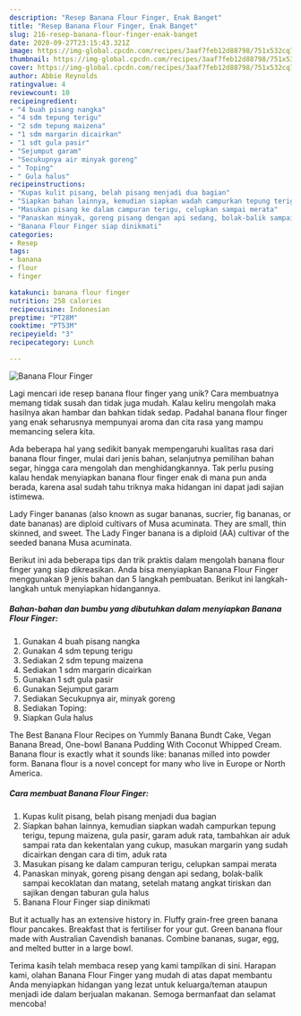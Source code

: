 ```yaml
---
description: "Resep Banana Flour Finger, Enak Banget"
title: "Resep Banana Flour Finger, Enak Banget"
slug: 216-resep-banana-flour-finger-enak-banget
date: 2020-09-27T23:15:43.321Z
image: https://img-global.cpcdn.com/recipes/3aaf7feb12d88798/751x532cq70/banana-flour-finger-foto-resep-utama.jpg
thumbnail: https://img-global.cpcdn.com/recipes/3aaf7feb12d88798/751x532cq70/banana-flour-finger-foto-resep-utama.jpg
cover: https://img-global.cpcdn.com/recipes/3aaf7feb12d88798/751x532cq70/banana-flour-finger-foto-resep-utama.jpg
author: Abbie Reynolds
ratingvalue: 4
reviewcount: 10
recipeingredient:
- "4 buah pisang nangka"
- "4 sdm tepung terigu"
- "2 sdm tepung maizena"
- "1 sdm margarin dicairkan"
- "1 sdt gula pasir"
- "Sejumput garam"
- "Secukupnya air minyak goreng"
- " Toping"
- " Gula halus"
recipeinstructions:
- "Kupas kulit pisang, belah pisang menjadi dua bagian"
- "Siapkan bahan lainnya, kemudian siapkan wadah campurkan tepung terigu, tepung maizena, gula pasir, garam aduk rata, tambahkan air aduk sampai rata dan kekentalan yang cukup, masukan margarin yang sudah dicairkan dengan cara di tim, aduk rata"
- "Masukan pisang ke dalam campuran terigu, celupkan sampai merata"
- "Panaskan minyak, goreng pisang dengan api sedang, bolak-balik sampai kecoklatan dan matang, setelah matang angkat tiriskan dan sajikan dengan taburan gula halus"
- "Banana Flour Finger siap dinikmati"
categories:
- Resep
tags:
- banana
- flour
- finger

katakunci: banana flour finger 
nutrition: 258 calories
recipecuisine: Indonesian
preptime: "PT28M"
cooktime: "PT53M"
recipeyield: "3"
recipecategory: Lunch

---
```



![Banana Flour Finger](https://img-global.cpcdn.com/recipes/3aaf7feb12d88798/751x532cq70/banana-flour-finger-foto-resep-utama.jpg)

Lagi mencari ide resep banana flour finger yang unik? Cara membuatnya memang tidak susah dan tidak juga mudah. Kalau keliru mengolah maka hasilnya akan hambar dan bahkan tidak sedap. Padahal banana flour finger yang enak seharusnya mempunyai aroma dan cita rasa yang mampu memancing selera kita.

Ada beberapa hal yang sedikit banyak mempengaruhi kualitas rasa dari banana flour finger, mulai dari jenis bahan, selanjutnya pemilihan bahan segar, hingga cara mengolah dan menghidangkannya. Tak perlu pusing kalau hendak menyiapkan banana flour finger enak di mana pun anda berada, karena asal sudah tahu triknya maka hidangan ini dapat jadi sajian istimewa.

Lady Finger bananas (also known as sugar bananas, sucrier, fig bananas, or date bananas) are diploid cultivars of Musa acuminata. They are small, thin skinned, and sweet. The Lady Finger banana is a diploid (AA) cultivar of the seeded banana Musa acuminata.


Berikut ini ada beberapa tips dan trik praktis dalam mengolah banana flour finger yang siap dikreasikan. Anda bisa menyiapkan Banana Flour Finger menggunakan 9 jenis bahan dan 5 langkah pembuatan. Berikut ini langkah-langkah untuk menyiapkan hidangannya.

<!--inarticleads1-->

##### Bahan-bahan dan bumbu yang dibutuhkan dalam menyiapkan Banana Flour Finger:

1. Gunakan 4 buah pisang nangka
1. Gunakan 4 sdm tepung terigu
1. Sediakan 2 sdm tepung maizena
1. Sediakan 1 sdm margarin dicairkan
1. Gunakan 1 sdt gula pasir
1. Gunakan Sejumput garam
1. Sediakan Secukupnya air, minyak goreng
1. Sediakan  Toping:
1. Siapkan  Gula halus


The Best Banana Flour Recipes on Yummly Banana Bundt Cake, Vegan Banana Bread, One-bowl Banana Pudding With Coconut Whipped Cream. Banana flour is exactly what it sounds like: bananas milled into powder form. Banana flour is a novel concept for many who live in Europe or North America. 

<!--inarticleads2-->

##### Cara membuat Banana Flour Finger:

1. Kupas kulit pisang, belah pisang menjadi dua bagian
1. Siapkan bahan lainnya, kemudian siapkan wadah campurkan tepung terigu, tepung maizena, gula pasir, garam aduk rata, tambahkan air aduk sampai rata dan kekentalan yang cukup, masukan margarin yang sudah dicairkan dengan cara di tim, aduk rata
1. Masukan pisang ke dalam campuran terigu, celupkan sampai merata
1. Panaskan minyak, goreng pisang dengan api sedang, bolak-balik sampai kecoklatan dan matang, setelah matang angkat tiriskan dan sajikan dengan taburan gula halus
1. Banana Flour Finger siap dinikmati


But it actually has an extensive history in. Fluffy grain-free green banana flour pancakes. Breakfast that is fertiliser for your gut. Green banana flour made with Australian Cavendish bananas. Combine bananas, sugar, egg, and melted butter in a large bowl. 

Terima kasih telah membaca resep yang kami tampilkan di sini. Harapan kami, olahan Banana Flour Finger yang mudah di atas dapat membantu Anda menyiapkan hidangan yang lezat untuk keluarga/teman ataupun menjadi ide dalam berjualan makanan. Semoga bermanfaat dan selamat mencoba!
